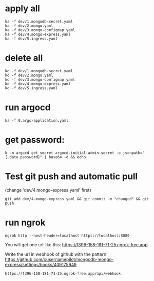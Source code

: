 
# apply all 
    ka -f dev/1.mongodb-secret.yaml
    ka -f dev/2.mongo.yaml
    ka -f dev/3.mongo-configmap.yaml
    ka -f dev/4.mongo-express.yaml
    ka -f dev/5.ingress.yaml

# delete all
    kd -f dev/1.mongodb-secret.yaml
    kd -f dev/2.mongo.yaml
    kd -f dev/3.mongo-configmap.yaml
    kd -f dev/4.mongo-express.yaml
    kd -f dev/5.ingress.yaml

# run argocd
    ka -f 0.argo-application.yaml
# get password:
    k -n argocd get secret argocd-initial-admin-secret -o jsonpath="{.data.password}" | base64 -d && echo

# Test git push and automatic pull
(change 'dev/4.mongo-express.yaml' first)

    git add dev/4.mongo-express.yaml && git commit -m "changed" && git push

# run ngrok
    ngrok http --host-header=localhost https://localhost:8080
 
 You will get one url like this:   https://f396-158-181-71-25.ngrok-free.app
 

 Write the url in webhook of github with the pattern: https://github.com/cusernamepilot/mongodb-mongo-express/settings/hooks/409175949
 
    https://f396-158-181-71-25.ngrok-free.app/api/webhook

